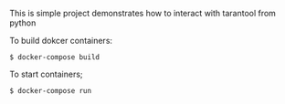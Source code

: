 This is simple project demonstrates how to interact with tarantool from python

To build dokcer containers:

    $ docker-compose build

To start containers;

    $ docker-compose run